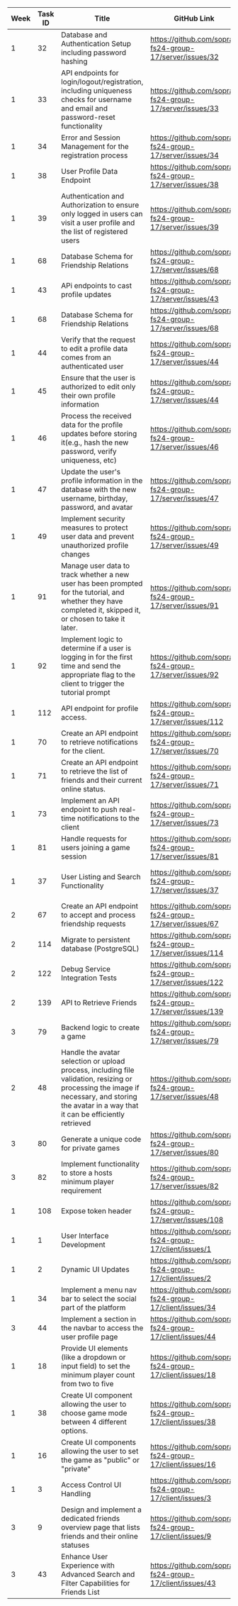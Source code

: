 | Week | Task ID | Title                                                                                                                                                                                           | GitHub Link                                                | Milestone   | Developer Name                      | Done     | 
|------|---------|-------------------------------------------------------------------------------------------------------------------------------------------------------------------------------------------------|------------------------------------------------------------|-------------|-------------------------------------|----------|
| 1    | 32      | Database and Authentication Setup including password hashing                                                                                                                                    | https://github.com/sopra-fs24-group-17/server/issues/32    | 3           | Kevin Bründler                      | &#9745;  |
| 1    | 33      | API endpoints for login/logout/registration, including uniqueness checks for username and email and password-reset functionality                                                                | https://github.com/sopra-fs24-group-17/server/issues/33    | 3           | Kevin Bründler                      | &#9745;  |
| 1    | 34      | Error and Session Management for the registration process                                                                                                                                       | https://github.com/sopra-fs24-group-17/server/issues/34    | 3           | Kevin Bründler                      | &#9745;  |
| 1    | 38      | User Profile Data Endpoint                                                                                                                                                                      | https://github.com/sopra-fs24-group-17/server/issues/38    | 3           | Kevin Bründler                      | &#9745;  |
| 1    | 39      | Authentication and Authorization to ensure only logged in users can visit a user profile and the list of registered users                                                                       | https://github.com/sopra-fs24-group-17/server/issues/39    | 3           | Kevin Bründler                      | &#9745;  |
| 1    | 68      | Database Schema for Friendship Relations                                                                                                                                                        | https://github.com/sopra-fs24-group-17/server/issues/68    | 3           | Kevin Bründler                      | &#9745;  |
| 1    | 43      | APi endpoints to cast profile updates                                                                                                                                                           | https://github.com/sopra-fs24-group-17/server/issues/43    | 3           | Kevin Bründler                      | &#9745;  |
| 1    | 68      | Database Schema for Friendship Relations                                                                                                                                                        | https://github.com/sopra-fs24-group-17/server/issues/68    | 3           | Kevin Bründler                      | &#9745;  |
| 1    | 44      | Verify that the request to edit a profile data comes from an authenticated user                                                                                                                 | https://github.com/sopra-fs24-group-17/server/issues/44    | 3           | Kevin Bründler                      | &#9745;  |
| 1    | 45      | Ensure that the user is authorized to edit only their own profile information                                                                                                                   | https://github.com/sopra-fs24-group-17/server/issues/44    | 3           | Kevin Bründler                      | &#9745;  |
| 1    | 46      | Process the received data for the profile updates before storing it(e.g., hash the new password, verify uniqueness, etc)                                                                        | https://github.com/sopra-fs24-group-17/server/issues/46    | 3           | Kevin Bründler                      | &#9745;  |
| 1    | 47      | Update the user's profile information in the database with the new username, birthday, password, and avatar                                                                                     | https://github.com/sopra-fs24-group-17/server/issues/47    | 3           | Kevin Bründler                      | &#9745;  |
| 1    | 49      | Implement security measures to protect user data and prevent unauthorized profile changes                                                                                                       | https://github.com/sopra-fs24-group-17/server/issues/49    | 3           | Kevin Bründler                      | &#9745;  |
| 1    | 91      | Manage user data to track whether a new user has been prompted for the tutorial, and whether they have completed it, skipped it, or chosen to take it later.                                    | https://github.com/sopra-fs24-group-17/server/issues/91    | 3           | Kevin Bründler                      | &#9745;  |
| 1    | 92      | Implement logic to determine if a user is logging in for the first time and send the appropriate flag to the client to trigger the tutorial prompt                                              | https://github.com/sopra-fs24-group-17/server/issues/92    | 3           | Kevin Bründler                      | &#9745;  |
| 1    | 112     | API endpoint for profile access.                                                                                                                                                                | https://github.com/sopra-fs24-group-17/server/issues/112   | 3           | Kevin Bründler                      | &#9745;  |
| 1    | 70     | Create an API endpoint to retrieve notifications for the client. | https://github.com/sopra-fs24-group-17/server/issues/70   | 3           | Jorge Ortiz     | &#9745;  |
| 1    | 71     | Create an API endpoint to retrieve the list of friends and their current online status. | https://github.com/sopra-fs24-group-17/server/issues/71   | 3           | Jorge Ortiz     | &#9745;  |
| 1    | 73     | Implement an API endpoint to push real-time notifications to the client | https://github.com/sopra-fs24-group-17/server/issues/73   | 3           | Jorge Ortiz     | &#9745;  |
| 1    | 81     | Handle requests for users joining a game session | https://github.com/sopra-fs24-group-17/server/issues/81   | 3           | Jorge Ortiz     | &#9745;  |
| 1    | 37      | User Listing and Search Functionality                                                                                                                                                           | https://github.com/sopra-fs24-group-17/server/issues/37    | 3           | Panagiotis Patsias & Kevin Bründler | &#9745;  |
| 2    | 67      | Create an API endpoint to accept and process friendship requests                                                                                                                                | https://github.com/sopra-fs24-group-17/server/issues/67    | 3           | Kevin Bründler                      | &#9745;  |
| 2    | 114     | Migrate to persistent database (PostgreSQL)                                                                                                                                                     | https://github.com/sopra-fs24-group-17/server/issues/114   | 3           | Kevin Bründler                      | &#9745;  |
| 2    | 122     | Debug Service Integration Tests                                                                                                                                                                 | https://github.com/sopra-fs24-group-17/server/issues/122   | 3           | Kevin Bründler                      | &#9745;  |
| 2    | 139     | API to Retrieve Friends                                                                                                                                                                         | https://github.com/sopra-fs24-group-17/server/issues/139   | 3           | Kevin Bründler                      | &#9745;  | 
| 3    | 79      | Backend logic to create a game                                                                                                                                                                  | https://github.com/sopra-fs24-group-17/server/issues/79    | 3           | Kevin Bründler                      | &#9745;  |
| 2    | 48      | Handle the avatar selection or upload process, including file validation, resizing or processing the image if necessary, and storing the avatar in a way that it can be efficiently retrieved   | https://github.com/sopra-fs24-group-17/server/issues/48    | 3           | Liam Kane                           | &#9745;  |
| 3    | 80      | Generate a unique code for private games                                                                                                                                                        | https://github.com/sopra-fs24-group-17/server/issues/80    | 3           | Kevin Bründler                      | &#9745;  | 
| 3    | 82      | Implement functionality to store a hosts minimum player requirement                                                                                                                             | https://github.com/sopra-fs24-group-17/server/issues/82    | 3           | Kevin Bründler                      | &#9745;  | 
| 1    | 108      | Expose token header | https://github.com/sopra-fs24-group-17/server/issues/108   | 3           | Liam Tessendorf                      | &#9745;  | 
| 1    | 1     | User Interface Development | https://github.com/sopra-fs24-group-17/client/issues/1   | 3           | Liam Tessendorf                      | &#9745;  | 
| 1    | 2     | Dynamic UI Updates | https://github.com/sopra-fs24-group-17/client/issues/2   | 3           | Liam Tessendorf                      | &#9745;  | 
| 1    | 34     | Implement a menu nav bar to select the social part of the platform | https://github.com/sopra-fs24-group-17/client/issues/34   | 3           | Liam Tessendorf                      | &#9745;  | 
| 3    | 44     |  Implement a section in the navbar to access the user profile page | https://github.com/sopra-fs24-group-17/client/issues/44   | 3           | Liam Tessendorf                      | &#9745;  | 
| 1    | 18     | Provide UI elements (like a dropdown or input field) to set the minimum player count from two to five                                                                                                                                      | https://github.com/sopra-fs24-group-17/client/issues/18 | 3           | Panagiotis Patsias                      | &#9745;  |
| 1    | 38     | Create UI component allowing the user to choose game mode between 4 different options.                                                                                                                                      | https://github.com/sopra-fs24-group-17/client/issues/38 | 3           | Panagiotis Patsias                      | &#9745;  |
| 1    | 16     | Create UI components allowing the user to set the game as "public" or "private"                                                                                                                                      | https://github.com/sopra-fs24-group-17/client/issues/16 | 3           | Panagiotis Patsias                      | &#9745;  |
| 1    | 3     | Access Control UI Handling                                                                                                                                      | https://github.com/sopra-fs24-group-17/client/issues/3 | 3           | Panagiotis Patsias                      | &#9745;  |
| 3    | 9     | Design and implement a dedicated friends overview page that lists friends and their online statuses                                                                                                                                      | https://github.com/sopra-fs24-group-17/client/issues/9 | 3           | Panagiotis Patsias                      | &#9745;  |
| 3    | 43     | Enhance User Experience with Advanced Search and Filter Capabilities for Friends List                                                                                                                                      | https://github.com/sopra-fs24-group-17/client/issues/43 | 3           | Panagiotis Patsias                      | &#9745;  |
